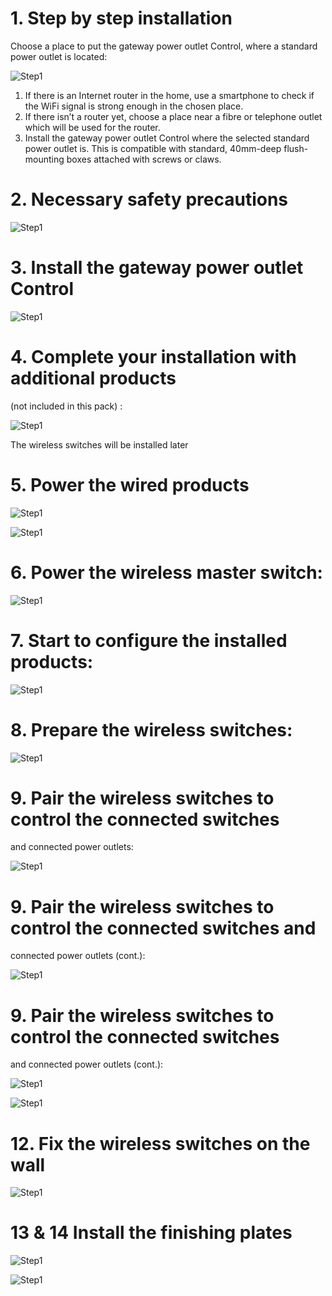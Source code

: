 # 1. Step by step installation
Choose a place to put the gateway power outlet Control, 
where a standard power outlet is located:


![Step1](./media/ValenaHubStep1.png)

1. If there is an Internet router in the home, use a smartphone to check if the WiFi 
signal is strong enough in the chosen place.
2. If there isn’t a router yet, choose a place near a fibre or telephone outlet
 which will be used for the router.
3. Install the gateway power outlet Control where the selected standard power 
outlet is. This is compatible with standard, 40mm-deep flush-mounting boxes 
attached with screws or claws.

# 2. Necessary safety precautions

![Step1](./media/ValenaHubStep2.png)


# 3. Install the gateway power outlet Control

![Step1](./media/ValenaHubStep3.png)

# 4. Complete your installation with additional products
 (not included in this pack) :

![Step1](./media/ValenaHubStep4.png)

 The wireless switches will be installed later

 # 5. Power the wired products

 ![Step1](./media/ValenaHubStep5_1.png)

![Step1](./media/ValenaHubStep5_2.png)

# 6. Power the wireless master switch:

![Step1](./media/ValenaHubStep6.png)

# 7. Start to configure the installed products:

![Step1](./media/ValenaHubStep7.png)

# 8. Prepare the wireless switches:

![Step1](./media/ValenaHubStep8.png)

# 9. Pair the wireless switches to control the connected switches
 and connected power outlets:

 ![Step1](./media/ValenaHubStep9.png)

 # 9. Pair the wireless switches to control the connected switches and 
connected power outlets (cont.): 

 ![Step1](./media/ValenaHubStep9_1.png)

 # 9. Pair the wireless switches to control the connected switches
 and connected power outlets (cont.): 

  ![Step1](./media/ValenaHubStep9_2.png)

![Step1](./media/ValenaHubStep9_3.png)

# 12. Fix the wireless switches on the wall

![Step1](./media/ValenaHubStep12.png)

# 13 & 14 Install the finishing plates

![Step1](./media/ValenaHubStep13.png)

![Step1](./media/ValenaHubStepFinal.png)